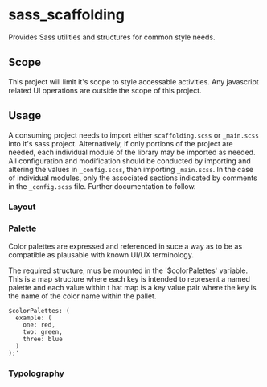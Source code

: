 # sass_scaffolding
Provides Sass utilities and structures for common style needs. 

## Scope
This project will limit it's scope to style accessable activities. Any javascript related UI operations are outside the
scope of this project.

## Usage
A consuming project needs to import either `scaffolding.scss` or `_main.scss` into it's sass project.
Alternatively, if only portions of the project are needed, each individual module of the library may be imported as needed.
All configuration and modification should be conducted by importing and altering the values in `_config.scss`, then importing `_main.scss`.
In the case of individual modules, only the associated sections indicated by comments in the `_config.scss` file. Further documentation to follow.

### Layout

### Palette
Color palettes are expressed and referenced in suce a way as to be as compatible as plausable with known UI/UX terminology.

The required structure, mus be mounted in the '$colorPalettes' variable. This is a map structure where each key is
intended to represent a named palette and each value within t hat map is a key value pair where the key is the name of
the color name within the pallet. 

```
$colorPalettes: (
  example: (
    one: red,
    two: green,
    three: blue
  )
);'
```

### Typolography

